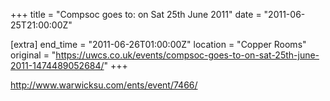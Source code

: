 +++
title = "Compsoc goes to: on Sat 25th June 2011"
date = "2011-06-25T21:00:00Z"

[extra]
end_time = "2011-06-26T01:00:00Z"
location = "Copper Rooms"
original = "https://uwcs.co.uk/events/compsoc-goes-to-on-sat-25th-june-2011-1474489052684/"
+++

http://www.warwicksu.com/ents/event/7466/

